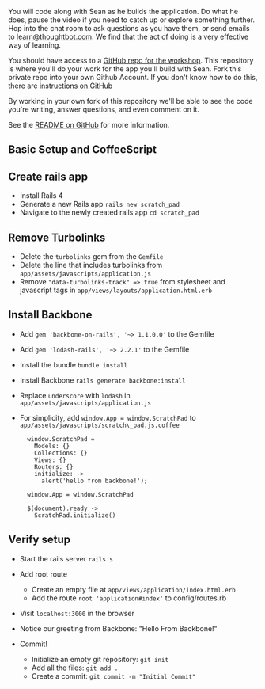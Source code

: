 You will code along with Sean as he builds the application. Do what he does, pause the video if you need to catch up or explore something further. Hop into the chat room to ask questions as you have them, or send emails to learn@thoughtbot.com. We find that the act of doing is a very effective way of learning.

You should have access to a [GitHub repo for the workshop](https://github.com/thoughtbot/hands-on-backbone-js-on-rails). This repository is where you'll do your work for the app you'll build with Sean. Fork this private repo into your own Github Account. If you don't know how to do this, there are [instructions on GitHub](https://help.github.com/articles/fork-a-repo)

By working in your own fork of this repository we'll be able to see the code you're writing, answer questions, and even comment on it.

See the [README on GitHub](https://github.com/thoughtbot/hands-on-backbone-js-on-rails/blob/master/README.md) for more information.

Basic Setup and CoffeeScript
--

Create rails app
--

- Install Rails 4
- Generate a new Rails app `rails new scratch_pad`
- Navigate to the newly created rails app `cd scratch_pad`

Remove Turbolinks
--

- Delete the `turbolinks` gem from the `Gemfile`
- Delete the line that includes turbolinks from `app/assets/javascripts/application.js`
- Remove `"data-turbolinks-track" => true` from stylesheet and javascript tags in
  `app/views/layouts/application.html.erb`

Install Backbone
--

- Add `gem 'backbone-on-rails', '~> 1.1.0.0'` to the Gemfile
- Add `gem 'lodash-rails', '~> 2.2.1'` to the Gemfile
- Install the bundle `bundle install`
- Install Backbone `rails generate backbone:install`
- Replace `underscore` with `lodash` in `app/assets/javascripts/application.js`
- For simplicity, add `window.App = window.ScratchPad` to
  `app/assets/javascripts/scratch\_pad.js.coffee`

        window.ScratchPad =
          Models: {}
          Collections: {}
          Views: {}
          Routers: {}
          initialize: ->
            alert('hello from backbone!');

        window.App = window.ScratchPad

        $(document).ready ->
          ScratchPad.initialize()


Verify setup
--

- Start the rails server `rails s`
- Add root route
  - Create an empty file at `app/views/application/index.html.erb`
  - Add the route `root 'application#index'` to config/routes.rb
- Visit `localhost:3000` in the browser
- Notice our greeting from Backbone: "Hello From Backbone!"

- Commit!
  - Initialize an empty git repository: `git init`
  - Add all the files: `git add .`
  - Create a commit: `git commit -m "Initial Commit"`
